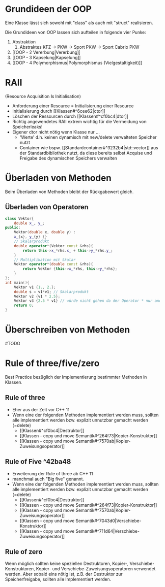 # Grundideen der OOP
Eine Klasse lässt sich sowohl mit "class" als auch mit "struct" realisieren.

Die Grundideen von OOP lassen sich aufteilen in folgende vier Punke:
1. Abstraktion
	1. Abstraktes KFZ -> PKW -> Sport PKW -> Sport Cabrio PKW
2. [[OOP - 2 Vererbung|Vererbung]]
3. [[OOP - 3 Kapselung|Kapselung]]
4. [[OOP - 4 Polymorphismus|Polymorphismus (Vielgestaltigkeit)]]

# RAII
(Resource Acquisition Is Initialisation)
- Anforderung einer Resource = Initialisierung einer Resource
- Initialisierung durch [[Klassen#^6cee62|ctor]]
- Löschen der Ressourcen durch [[Klassen#^cf0bc4|dtor]] 
- Richtig angewendetes RAII extrem wichtig für die Vermeidung von Speicherleaks!
- Eigener dtor nicht nötig wenn Klasse nur ...
	- 'Werte' d.h. keinen dynamisch mit new/delete verwalteten Speicher nutzt
	- Container wie bspw. [[Standardcontainer#^3232b4|std::vector]] aus der Standardbibliothek nutzt, da diese bereits selbst Acquise und Freigabe des dynamischen Speichers verwalten

# Überladen von Methoden
Beim Überladen von Methoden bleibt der Rückgabewert gleich.
## Überladen von Operatoren
``` C++
class Vektor{
	double x_, y_;
public:
	Vektor(double x, double y) :
	x_{x}, y_{y} {}
	// Skalarprodukt
	double operator*(Vektor const &rhs){
		return this->x_*rhs.x_ + this->y_*rhs.y_;
	}
	// Multiplikation mit Skalar
	Vektor operator*(double const &rhs){
		return Vektor {this->x_*rhs, this->y_*rhs};
	}
};
int main(){
	Vektor v1 {1., 2.};
	double s = v1*v1; // Skalarprodukt
	Vektor v2 {v1 * 2.5};
	Vektor v3 {2.5 * v1} // würde nicht gehen da der Operator * nur andersherum überladen wurde
	return 0;
}
```



# Überschreiben von Methoden
#TODO 


# Rule of three/five/zero
Best Practice bezüglich der Implementierung bestimmter Methoden in Klassen.
## Rule of three
- Eher aus der Zeit vor C++ 11
- Wenn eine der folgenden Methoden implementiert werden muss, sollten alle implementiert werden bzw. explizit unnutzbar gemacht werden (=delete)
	- [[Klassen#^cf0bc4|Destruktor]] 
	- [[Klassen - copy und move Semantik#^264f73|Kopier-Konstruktor]] 
	- [[Klassen - copy und move Semantik#^7570ab|Kopier-Zuweisungsoperator]] 

## Rule of Five ^42ba48
- Erweiterung der Rule of three ab C++ 11
- manchmal auch "Big five" genannt.
- Wenn eine der folgenden Methoden implementiert werden muss, sollten alle implementiert werden bzw. explizit unnutzbar gemacht werden (=delete)
	- [[Klassen#^cf0bc4|Destruktor]] 
	- [[Klassen - copy und move Semantik#^264f73|Kopier-Konstruktor]] 
	- [[Klassen - copy und move Semantik#^7570ab|Kopier-Zuweisungsoperator]] 
	- [[Klassen - copy und move Semantik#^7043d0|Verschiebe-Konstruktor]] 
	- [[Klassen - copy und move Semantik#^711d64|Verschiebe-Zuweisungsoperator]] 

## Rule of zero
Wenn möglich sollten keine speziellen Destruktoren, Kopier-, Verschiebe-Konstruktoren, Kopier- und Verschiebe-Zuweisungsoperatoren verwendet werden. Aber sobald eins nötig ist, z.B. der Destruktor zur Speicherfreigabe, sollten alle Implementiert werden.